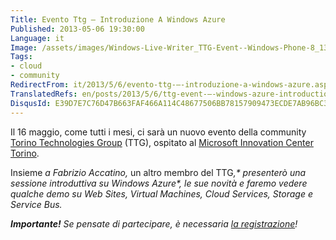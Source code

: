 ```yaml
---
Title: Evento Ttg – Introduzione A Windows Azure
Published: 2013-05-06 19:30:00
Language: it
Image: /assets/images/Windows-Live-Writer_TTG-Event--Windows-Phone-8_13DE4_TTG_Logo_trasp_thumb.png
Tags:
- cloud
- community
RedirectFrom: it/2013/5/6/evento-ttg-–-introduzione-a-windows-azure.aspx
TranslatedRefs: en/posts/2013/5/6/ttg-event-–-windows-azure-introduction.md
DisqusId: E39D7E7C76D47B663FAF466A114C48677506BB78157909473ECDE7AB96BC3A0A
---
```

Il 16 maggio, come tutti i mesi, ci sarà un nuovo evento della community <a href="http://www.torinotechnologiesgroup.it" target="_blank">Torino Technologies Group</a> (TTG), ospitato al <a href="http://www.mictorino.it/web/" target="_blank">Microsoft Innovation Center Torino</a>.

Insieme *a Fabrizio
Accatino,* un altro membro del TTG<em style="text-align: justify;">,* presenterò una sessione
introduttiva su <em style="text-align: justify;">Windows
Azure*, le sue novità e faremo vedere qualche demo su Web
Sites, Virtual Machines, Cloud Services, Storage e Service Bus.

**Importante!** Se pensate di partecipare, è necessaria <a href="http://communitydevtool.com/public/frmdetailevent.aspx?eventid=0303GEIPECPQSLFOMLGJQH" target="_blank">la registrazione</a>!

</em></em>